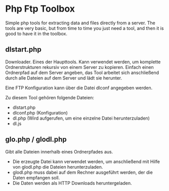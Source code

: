 # Php Ftp Toolbox
Simple php tools for extracting data and files directly from a server.
The tools are very basic, but from time to time you just need a tool,
and then it is good to have it in the toolbox.

## dlstart.php
Downloader. Eines der Haupttools.
Kann verwendet werden, um komplette Ordnerstrukturen rekursiv von einem Server zu kopieren.
Einfach einen Ordnerpfad auf dem Server angeben, das Tool arbeitet sich anschließend durch alle Dateien auf dem Server und lädt sie herunter.

Eine FTP Konfiguration kann über die Datei dlconf angegeben werden.

Zu diesem Tool gehören folgende Dateien:

* dlstart.php
* dlconf.php (Konfiguration)
* dl.php (Wird aufgerufen, um eine einzelne Datei herunterzuladen)
* dl.js

## glo.php / glodl.php

Gibt alle Dateien innerhalb eines Ordnerpfades aus.

* Die erzeugte Datei kann verwendet werden, um anschließend mit Hilfe von glodl.php die Dateien herunterzuladen.
* glodl.php muss dabei auf dem Rechner ausgeführt werden, der die Daten empfangen soll. 
* Die Daten werden als HTTP Downloads heruntergeladen.
